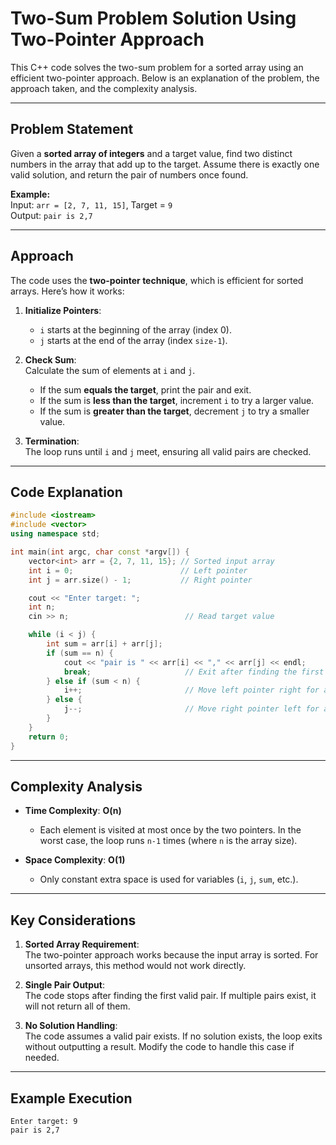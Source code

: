 # Two-Sum Problem Solution Using Two-Pointer Approach

This C++ code solves the two-sum problem for a sorted array using an efficient two-pointer approach. Below is an explanation of the problem, the approach taken, and the complexity analysis.

---

## Problem Statement

Given a **sorted array of integers** and a target value, find two distinct numbers in the array that add up to the target. Assume there is exactly one valid solution, and return the pair of numbers once found.

**Example:**  
Input: `arr = [2, 7, 11, 15]`, Target = `9`  
Output: `pair is 2,7`

---

## Approach

The code uses the **two-pointer technique**, which is efficient for sorted arrays. Here’s how it works:

1. **Initialize Pointers**:  
   - `i` starts at the beginning of the array (index 0).  
   - `j` starts at the end of the array (index `size-1`).

2. **Check Sum**:  
   Calculate the sum of elements at `i` and `j`.  
   - If the sum **equals the target**, print the pair and exit.  
   - If the sum is **less than the target**, increment `i` to try a larger value.  
   - If the sum is **greater than the target**, decrement `j` to try a smaller value.

3. **Termination**:  
   The loop runs until `i` and `j` meet, ensuring all valid pairs are checked.

---

## Code Explanation

```cpp
#include <iostream>
#include <vector>
using namespace std;

int main(int argc, char const *argv[]) {
    vector<int> arr = {2, 7, 11, 15}; // Sorted input array
    int i = 0;                        // Left pointer
    int j = arr.size() - 1;           // Right pointer

    cout << "Enter target: ";
    int n;
    cin >> n;                          // Read target value

    while (i < j) {
        int sum = arr[i] + arr[j];
        if (sum == n) {
            cout << "pair is " << arr[i] << "," << arr[j] << endl;
            break;                     // Exit after finding the first valid pair
        } else if (sum < n) {
            i++;                       // Move left pointer right for a larger sum
        } else {
            j--;                       // Move right pointer left for a smaller sum
        }
    }
    return 0;
}
```

---

## Complexity Analysis

- **Time Complexity**: **O(n)**  
  - Each element is visited at most once by the two pointers. In the worst case, the loop runs `n-1` times (where `n` is the array size).

- **Space Complexity**: **O(1)**  
  - Only constant extra space is used for variables (`i`, `j`, `sum`, etc.).

---

## Key Considerations

1. **Sorted Array Requirement**:  
   The two-pointer approach works because the input array is sorted. For unsorted arrays, this method would not work directly.

2. **Single Pair Output**:  
   The code stops after finding the first valid pair. If multiple pairs exist, it will not return all of them.

3. **No Solution Handling**:  
   The code assumes a valid pair exists. If no solution exists, the loop exits without outputting a result. Modify the code to handle this case if needed.

---

## Example Execution

```
Enter target: 9
pair is 2,7
```
